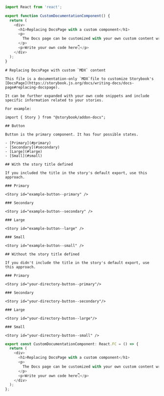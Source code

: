 ```js filename="CustomDocumentationComponent.js|jsx" renderer="common" language="js" tabTitle="js-component"
import React from 'react';

export function CustomDocumentationComponent() {
  return (
    <div>
      <h1>Replacing DocsPage with a custom component</h1>
      <p>
        The Docs page can be customized with your own custom content written as a React Component.
      </p>
      <p>Write your own code here👇</p>
    </div>
  );
}
```

<!-- prettier-ignore -->
```mdx filename="Custom-MDX-Documentation.mdx" renderer="common" language="mdx"
# Replacing DocsPage with custom `MDX` content

This file is a documentation-only `MDX`file to customize Storybook's [DocsPage](https://storybook.js.org/docs/writing-docs/docs-page#replacing-docspage).

It can be further expanded with your own code snippets and include specific information related to your stories.

For example:

import { Story } from "@storybook/addon-docs";

## Button

Button is the primary component. It has four possible states.

- [Primary](#primary)
- [Secondary](#secondary)
- [Large](#large)
- [Small](#small)

## With the story title defined

If you included the title in the story's default export, use this approach.

### Primary

<Story id="example-button--primary" />

### Secondary

<Story id="example-button--secondary" />

### Large

<Story id="example-button--large" />

### Small

<Story id="example-button--small" />

## Without the story title defined

If you didn't include the title in the story's default export, use this approach.

### Primary

<Story id="your-directory-button--primary"/>

### Secondary

<Story id="your-directory-button--secondary"/>

### Large

<Story id="your-directory-button--large"/>

### Small

<Story id="your-directory-button--small" />
```

```ts filename="CustomDocumentationComponent.ts|tsx" renderer="common" language="ts" tabTitle="ts-component"
export const CustomDocumentationComponent: React.FC = () => {
  return (
    <div>
      <h1>Replacing DocsPage with a custom component</h1>
      <p>
        The Docs page can be customized with your own custom content written as a React Component.
      </p>
      <p>Write your own code here👇</p>
    </div>
  );
};
```
